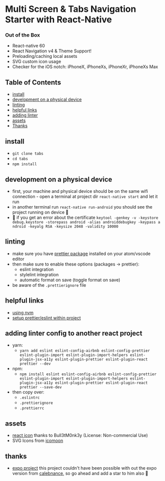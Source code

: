 # Multi Screen & Tabs Navigation Starter with React-Native

### Out of the Box

- React-native 60
- React Navigation v4 & Theme Support!
- Preloading/caching local assets
- SVG custom icon usage
- Checker for the iOS notch: iPhoneX, iPhoneXs, iPhoneXr, iPhoneXs Max

## Table of Contents

- [install](#install)
- [development on a physical device](#development-on-a-physical-device)
- [linting](#linting)
- [helpful links](#helpful-links)
- [adding linter](#adding-linter-config-to-another-react-project)
- [assets](#assets)
- [Thanks](#thanks)

## install

- `git clone tabs`
- `cd tabs`
- `npm install`

## development on a physical device

- first, your machine and physical device should be on the same wifi connection - open a terminal at project dir `react-native start` and let it run
- in another terminal run `react-native run-android` you should see the project running on device 🤗
- 🤔 if you get an error about the certificate `keytool -genkey -v -keystore debug.keystore -storepass android -alias androiddebugkey -keypass a ndroid -keyalg RSA -keysize 2048 -validity 10000`

## linting

- make sure you have [prettier package](https://atom.io/packages/prettier-atom) installed on your atom/vscode editor
- then make sure to enable these options (packages → prettier):
  - eslint integration
  - stylelint integration
  - automatic format on save (toggle format on save)
- be aware of the `.prettierignore` file

## helpful links

- [using nvm](https://davidwalsh.name/nvm)
- [setup prettier/eslint within project](https://blog.echobind.com/integrating-prettier-eslint-airbnb-style-guide-in-vscode-47f07b5d7d6a)

## adding linter config to another react project

- yarn:
  - `yarn add eslint eslint-config-airbnb eslint-config-prettier eslint-plugin-import eslint-plugin-import-helpers eslint-plugin-jsx-a11y eslint-plugin-prettier eslint-plugin-react prettier --dev`
- npm:
  - `npm install eslint eslint-config-airbnb eslint-config-prettier eslint-plugin-import eslint-plugin-import-helpers eslint-plugin-jsx-a11y eslint-plugin-prettier eslint-plugin-react prettier --save-dev`
- then copy over:
  - `.eslintrc`
  - `.prettierignore`
  - `.prettierrc`

## assets

- [react icon](https://imgbin.com/png/A5DaZgug/react-logo-javascript-front-and-back-ends-user-interface-png) thanks to Bull3tM0nk3y (License: Non-commercial Use)
- SVG Icons from [icomoon](https://icomoon.io)

## thanks

- [expo project](https://github.com/calebnance/expo-multi-screen-starter) this project couldn't have been possible with out the expo version from [calebnance](https://github.com/calebnance), so go ahead and add a star to him also 🤗
